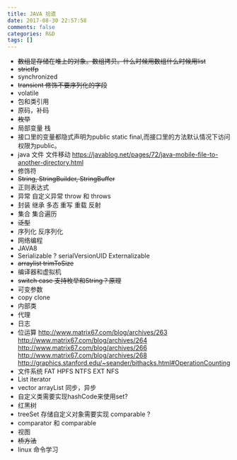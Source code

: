 ```yaml
---
title: JAVA 拾遗
date: 2017-08-30 22:57:58
comments: false
categories: R&D
tags: []
---
```


* ~~数组是存储在堆上的对象。数组拷贝。什么时候用数组什么时候用list~~
* ~~strictfp~~
* synchronized
* ~~transient 修饰不要序列化的字段~~
* volatile
* 包和类引用
* 原码，补码
* ~~枚举~~
* 局部变量 栈
* 接口里的变量都隐式声明为public static final,而接口里的方法默认情况下访问权限为public。
* java 文件 文件移动 https://javablog.net/pages/72/java-mobile-file-to-another-directory.html
* 修饰符
* ~~String, StringBuilder, StringBuffer~~
* 正则表达式
* 异常 自定义异常 throw 和 throws
* 封装 继承 多态 重写 重载 反射
* 集合 集合遍历
* ~~泛型~~
* 序列化 反序列化
* 网络编程
* JAVA8
* Serializable ? serialVersionUID  Externalizable 
* ~~arraylist trimToSize~~
* 编译器和虚拟机
* ~~switch case 支持枚举和String？原理~~
* 可变参数
* copy clone
* 内部类
* 代理
* 日志
* 位运算 
    http://www.matrix67.com/blog/archives/263
    http://www.matrix67.com/blog/archives/264
    http://www.matrix67.com/blog/archives/266
    http://www.matrix67.com/blog/archives/268
    http://graphics.stanford.edu/~seander/bithacks.html#OperationCounting
* 文件系统 FAT HPFS NTFS EXT NFS
* List iterator
* vector arrayList 同步，异步
* 自定义类需要实现hashCode来使用set?
* 红黑树
* treeSet 存储自定义对象需要实现 comparable ?
* comparator 和 comparable
* 视图
* ~~桥方法~~
* linux 命令学习